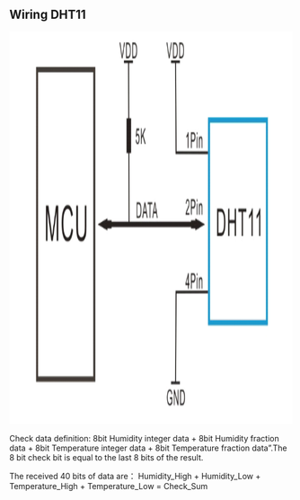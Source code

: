 ## Wiring DHT11
<p align="center"><img width="506" height="698" src="doc/dht11_wiring.png"></p>

Check data definition:
8bit Humidity integer data + 8bit Humidity fraction data + 8bit Temperature integer data + 8bit Temperature fraction data”.The 8 bit check bit is equal to the last 8 bits of the result.

The received 40 bits of data are：
Humidity_High + Humidity_Low + Temperature_High + Temperature_Low = Check_Sum